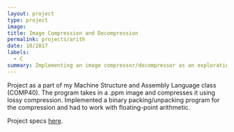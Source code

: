 ```yaml
---
layout: project
type: project
image:
title: Image Compression and Decompression
permalink: projects/arith
date: 10/2017
labels:
  - C
summary: Implementing an image compressor/decompressor as an exploration of C and bit packing.
---
```


Project as a part of my Machine Structure and Assembly Language class (COMP40). The program takes in a .ppm image and compresses it using lossy compression. Implemented a binary packing/unpacking program for the compression and had to work with floating-point arithmetic.

Project specs [here](will-hodge.github.io/projects/files/arith.pdf).
